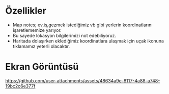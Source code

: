# Özellikler
- Map notes; ev,iş,gezmek istediğimiz vb gibi yerlerin koordinatlarını işaretlememize yarıyor.
- Bu sayede lokasyon bilgilerimizi not edebiliyoruz.
- Haritada dolaşırken eklediğimiz koordinatlara ulaşmak için uçak ikonuna tıklamamız yeterli olacaktır.

# Ekran Görüntüsü

https://github.com/user-attachments/assets/48634a9e-8117-4a88-a748-19bc2c6e377f
